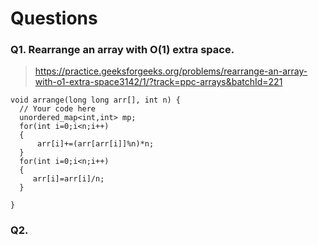 # Questions

### Q1. Rearrange an array with O(1) extra space.
  > https://practice.geeksforgeeks.org/problems/rearrange-an-array-with-o1-extra-space3142/1/?track=ppc-arrays&batchId=221
  ```
  void arrange(long long arr[], int n) {
    // Your code here
    unordered_map<int,int> mp;
    for(int i=0;i<n;i++)
    {
        arr[i]+=(arr[arr[i]]%n)*n;
    }
    for(int i=0;i<n;i++)
    {
       arr[i]=arr[i]/n;
    }
    
}
```
### Q2. 
